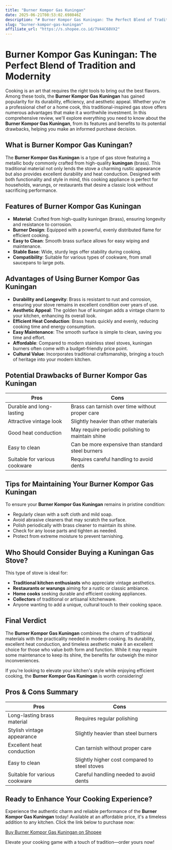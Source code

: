 ```yaml
---
title: "Burner Kompor Gas Kuningan"
date: 2025-06-21T08:53:02.698046Z
description: "# Burner Kompor Gas Kuningan: The Perfect Blend of Tradition and Modernity..."
slug: "burner-kompor-gas-kuningan"
affiliate_url: "https://s.shopee.co.id/7V44C68VX2"
---
```

# Burner Kompor Gas Kuningan: The Perfect Blend of Tradition and Modernity

Cooking is an art that requires the right tools to bring out the best flavors. Among these tools, the **Burner Kompor Gas Kuningan** has gained popularity for its durability, efficiency, and aesthetic appeal. Whether you're a professional chef or a home cook, this traditional-inspired gas stove offers numerous advantages that make it a worthwhile investment. In this comprehensive review, we'll explore everything you need to know about the **Burner Kompor Gas Kuningan**, from its features and benefits to its potential drawbacks, helping you make an informed purchase decision.

## What is Burner Kompor Gas Kuningan?

The **Burner Kompor Gas Kuningan** is a type of gas stove featuring a metallic body commonly crafted from high-quality **kuningan** (brass). This traditional material not only lends the stove a charming rustic appearance but also provides excellent durability and heat conduction. Designed with both functionality and style in mind, this cooking appliance is perfect for households, warungs, or restaurants that desire a classic look without sacrificing performance.

## Features of Burner Kompor Gas Kuningan

- **Material**: Crafted from high-quality kuningan (brass), ensuring longevity and resistance to corrosion.
- **Burner Design**: Equipped with a powerful, evenly distributed flame for efficient cooking.
- **Easy to Clean**: Smooth brass surface allows for easy wiping and maintenance.
- **Stable Base**: Wide, sturdy legs offer stability during cooking.
- **Compatibility**: Suitable for various types of cookware, from small saucepans to large pots.

## Advantages of Using Burner Kompor Gas Kuningan

- **Durability and Longevity**: Brass is resistant to rust and corrosion, ensuring your stove remains in excellent condition over years of use.
- **Aesthetic Appeal**: The golden hue of kuningan adds a vintage charm to your kitchen, enhancing its overall look.
- **Efficient Heat Conduction**: Brass heats quickly and evenly, reducing cooking time and energy consumption.
- **Easy Maintenance**: The smooth surface is simple to clean, saving you time and effort.
- **Affordable**: Compared to modern stainless steel stoves, kuningan burners often come with a budget-friendly price point.
- **Cultural Value**: Incorporates traditional craftsmanship, bringing a touch of heritage into your modern kitchen.

## Potential Drawbacks of Burner Kompor Gas Kuningan

| Pros                         | Cons                                       |
|------------------------------|--------------------------------------------|
| Durable and long-lasting   | Brass can tarnish over time without proper care |
| Attractive vintage look     | Slightly heavier than other materials    |
| Good heat conduction        | May require periodic polishing to maintain shine |
| Easy to clean               | Can be more expensive than standard steel burners |
| Suitable for various cookware| Requires careful handling to avoid dents   |

## Tips for Maintaining Your Burner Kompor Gas Kuningan

To ensure your **Burner Kompor Gas Kuningan** remains in pristine condition:

- Regularly clean with a soft cloth and mild soap.
- Avoid abrasive cleaners that may scratch the surface.
- Polish periodically with brass cleaner to maintain its shine.
- Check for any loose parts and tighten as needed.
- Protect from extreme moisture to prevent tarnishing.

## Who Should Consider Buying a Kuningan Gas Stove?

This type of stove is ideal for:

- **Traditional kitchen enthusiasts** who appreciate vintage aesthetics.
- **Restaurants or warungs** aiming for a rustic or classic ambiance.
- **Home cooks** seeking durable and efficient cooking appliances.
- **Collectors** of traditional or artisanal kitchenware.
- Anyone wanting to add a unique, cultural touch to their cooking space.

## Final Verdict

The **Burner Kompor Gas Kuningan** combines the charm of traditional materials with the practicality needed in modern cooking. Its durability, excellent heat conduction, and timeless aesthetic make it an excellent choice for those who value both form and function. While it may require some maintenance to keep its shine, the benefits far outweigh the minor inconveniences.

If you're looking to elevate your kitchen's style while enjoying efficient cooking, the **Burner Kompor Gas Kuningan** is worth considering!

## Pros & Cons Summary

| Pros                            | Cons                                          |
|--------------------------------|----------------------------------------------|
| Long-lasting brass material  | Requires regular polishing                   |
| Stylish vintage appearance   | Slightly heavier than steel burners        |
| Excellent heat conduction    | Can tarnish without proper care            |
| Easy to clean                | Slightly higher cost compared to steel stoves |
| Suitable for various cookware| Careful handling needed to avoid dents     |

## Ready to Enhance Your Cooking Experience?

Experience the authentic charm and reliable performance of the **Burner Kompor Gas Kuningan** today! Available at an affordable price, it's a timeless addition to any kitchen. Click the link below to purchase now:

[Buy Burner Kompor Gas Kuningan on Shopee](https://s.shopee.co.id/7V44C68VX2)

Elevate your cooking game with a touch of tradition—order yours now!
